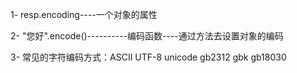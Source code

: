 1-  resp.encoding----一个对象的属性

2- "您好".encode()----------编码函数----通过方法去设置对象的编码

3- 常见的字符编码方式：ASCII UTF-8 unicode gb2312 gbk gb18030